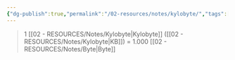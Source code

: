 ```yaml
---
{"dg-publish":true,"permalink":"/02-resources/notes/kylobyte/","tags":["mathe/binärzahlen"],"noteIcon":"","updated":"2025-09-05T10:12:30.403+02:00"}
---
```


>1 [[02 - RESOURCES/Notes/Kylobyte\|Kylobyte]] ([[02 - RESOURCES/Notes/Kylobyte\|KB]]) = 1.000 [[02 - RESOURCES/Notes/Byte\|Byte]]